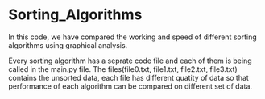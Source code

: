# Sorting_Algorithms
In this code, we have compared the working and speed of different sorting algorithms using graphical analysis.

Every sorting algorithm has a seprate code file and each of them is being called in the main.py file.
The files(file0.txt, file1.txt, file2.txt, file3.txt) contains the unsorted data, each file has different quatity of data so that performance of each algorithm can be compared on different set of data.
